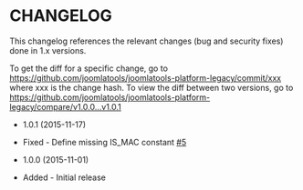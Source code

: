 CHANGELOG
=========

This changelog references the relevant changes (bug and security fixes) done in 1.x versions.

To get the diff for a specific change, go to https://github.com/joomlatools/joomlatools-platform-legacy/commit/xxx where xxx is the
change hash. To view the diff between two versions, go to https://github.com/joomlatools/joomlatools-platform-legacy/compare/v1.0.0...v1.0.1

* 1.0.1 (2015-11-17)
 * Fixed - Define missing IS_MAC constant [#5](https://github.com/joomlatools/joomlatools-platform-legacy/issues/5)

* 1.0.0 (2015-11-01)
 * Added - Initial release
